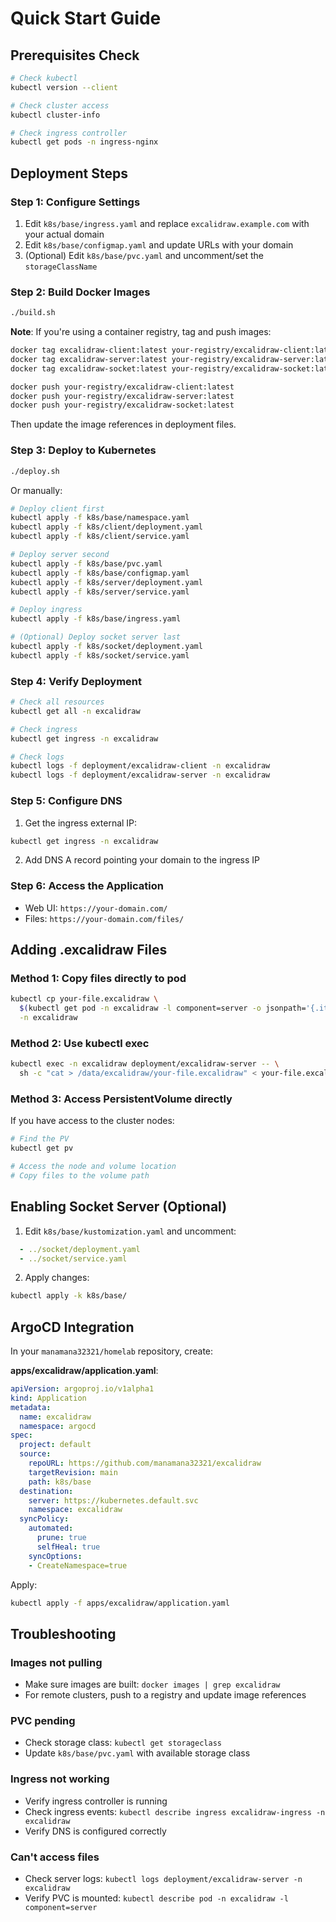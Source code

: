 # Quick Start Guide

## Prerequisites Check

```bash
# Check kubectl
kubectl version --client

# Check cluster access
kubectl cluster-info

# Check ingress controller
kubectl get pods -n ingress-nginx
```

## Deployment Steps

### Step 1: Configure Settings

1. Edit `k8s/base/ingress.yaml` and replace `excalidraw.example.com` with your actual domain
2. Edit `k8s/base/configmap.yaml` and update URLs with your domain
3. (Optional) Edit `k8s/base/pvc.yaml` and uncomment/set the `storageClassName`

### Step 2: Build Docker Images

```bash
./build.sh
```

**Note**: If you're using a container registry, tag and push images:

```bash
docker tag excalidraw-client:latest your-registry/excalidraw-client:latest
docker tag excalidraw-server:latest your-registry/excalidraw-server:latest
docker tag excalidraw-socket:latest your-registry/excalidraw-socket:latest

docker push your-registry/excalidraw-client:latest
docker push your-registry/excalidraw-server:latest
docker push your-registry/excalidraw-socket:latest
```

Then update the image references in deployment files.

### Step 3: Deploy to Kubernetes

```bash
./deploy.sh
```

Or manually:

```bash
# Deploy client first
kubectl apply -f k8s/base/namespace.yaml
kubectl apply -f k8s/client/deployment.yaml
kubectl apply -f k8s/client/service.yaml

# Deploy server second
kubectl apply -f k8s/base/pvc.yaml
kubectl apply -f k8s/base/configmap.yaml
kubectl apply -f k8s/server/deployment.yaml
kubectl apply -f k8s/server/service.yaml

# Deploy ingress
kubectl apply -f k8s/base/ingress.yaml

# (Optional) Deploy socket server last
kubectl apply -f k8s/socket/deployment.yaml
kubectl apply -f k8s/socket/service.yaml
```

### Step 4: Verify Deployment

```bash
# Check all resources
kubectl get all -n excalidraw

# Check ingress
kubectl get ingress -n excalidraw

# Check logs
kubectl logs -f deployment/excalidraw-client -n excalidraw
kubectl logs -f deployment/excalidraw-server -n excalidraw
```

### Step 5: Configure DNS

1. Get the ingress external IP:
```bash
kubectl get ingress -n excalidraw
```

2. Add DNS A record pointing your domain to the ingress IP

### Step 6: Access the Application

- Web UI: `https://your-domain.com/`
- Files: `https://your-domain.com/files/`

## Adding .excalidraw Files

### Method 1: Copy files directly to pod

```bash
kubectl cp your-file.excalidraw \
  $(kubectl get pod -n excalidraw -l component=server -o jsonpath='{.items[0].metadata.name}'):/data/excalidraw/ \
  -n excalidraw
```

### Method 2: Use kubectl exec

```bash
kubectl exec -n excalidraw deployment/excalidraw-server -- \
  sh -c "cat > /data/excalidraw/your-file.excalidraw" < your-file.excalidraw
```

### Method 3: Access PersistentVolume directly

If you have access to the cluster nodes:

```bash
# Find the PV
kubectl get pv

# Access the node and volume location
# Copy files to the volume path
```

## Enabling Socket Server (Optional)

1. Edit `k8s/base/kustomization.yaml` and uncomment:
```yaml
  - ../socket/deployment.yaml
  - ../socket/service.yaml
```

2. Apply changes:
```bash
kubectl apply -k k8s/base/
```

## ArgoCD Integration

In your `manamana32321/homelab` repository, create:

**apps/excalidraw/application.yaml**:
```yaml
apiVersion: argoproj.io/v1alpha1
kind: Application
metadata:
  name: excalidraw
  namespace: argocd
spec:
  project: default
  source:
    repoURL: https://github.com/manamana32321/excalidraw
    targetRevision: main
    path: k8s/base
  destination:
    server: https://kubernetes.default.svc
    namespace: excalidraw
  syncPolicy:
    automated:
      prune: true
      selfHeal: true
    syncOptions:
    - CreateNamespace=true
```

Apply:
```bash
kubectl apply -f apps/excalidraw/application.yaml
```

## Troubleshooting

### Images not pulling
- Make sure images are built: `docker images | grep excalidraw`
- For remote clusters, push to a registry and update image references

### PVC pending
- Check storage class: `kubectl get storageclass`
- Update `k8s/base/pvc.yaml` with available storage class

### Ingress not working
- Verify ingress controller is running
- Check ingress events: `kubectl describe ingress excalidraw-ingress -n excalidraw`
- Verify DNS is configured correctly

### Can't access files
- Check server logs: `kubectl logs deployment/excalidraw-server -n excalidraw`
- Verify PVC is mounted: `kubectl describe pod -n excalidraw -l component=server`
